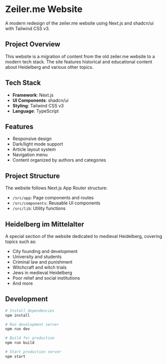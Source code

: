 # Zeiler.me Website

A modern redesign of the zeiler.me website using Next.js and shadcn/ui with Tailwind CSS v3.

## Project Overview

This website is a migration of content from the old zeiler.me website to a modern tech stack. The site features historical and educational content about Heidelberg and various other topics.

## Tech Stack

- **Framework**: Next.js
- **UI Components**: shadcn/ui
- **Styling**: Tailwind CSS v3
- **Language**: TypeScript

## Features

- Responsive design
- Dark/light mode support
- Article layout system
- Navigation menu
- Content organized by authors and categories

## Project Structure

The website follows Next.js App Router structure:

- `/src/app`: Page components and routes
- `/src/components`: Reusable UI components
- `/src/lib`: Utility functions

## Heidelberg im Mittelalter

A special section of the website dedicated to medieval Heidelberg, covering topics such as:

- City founding and development
- University and students
- Criminal law and punishment
- Witchcraft and witch trials
- Jews in medieval Heidelberg
- Poor relief and social institutions
- And more

## Development

```bash
# Install dependencies
npm install

# Run development server
npm run dev

# Build for production
npm run build

# Start production server
npm start
```
